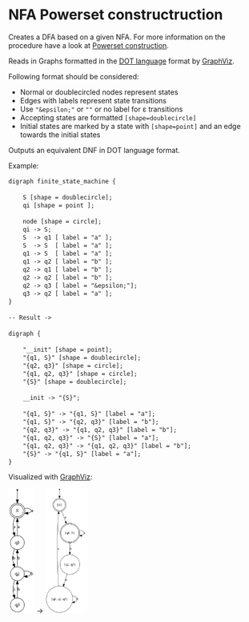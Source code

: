 # NFA Powerset constructruction

Creates a DFA based on a given NFA. For more information on the procedure have a look at [Powerset construction](https://en.wikipedia.org/wiki/Powerset_construction).

Reads in Graphs formatted in the [DOT language](https://graphviz.gitlab.io/_pages/doc/info/lang.html) format by [GraphViz](https://graphviz.gitlab.io/).

Following format should be considered:
 - Normal or doublecircled nodes represent states
 - Edges with labels represent state transitions
 - Use `"&epsilon;"` or `""` or no label for &epsilon; transitions
 - Accepting states are formatted `[shape=doublecircle]`
 - Initial states are marked by a state with `[shape=point]` and an edge towards the initial states


Outputs an equivalent DNF in DOT language format.

Example:
```
digraph finite_state_machine {

    S [shape = doublecircle];
    qi [shape = point ]; 
    
    node [shape = circle];
    qi -> S;
    S  -> q1 [ label = "a" ];
    S  -> S  [ label = "a" ];
    q1 -> S  [ label = "a" ];
    q1 -> q2 [ label = "b" ];
    q2 -> q1 [ label = "b" ];
    q2 -> q2 [ label = "b" ];
    q2 -> q3 [ label = "&epsilon;"];
    q3 -> q2 [ label = "a" ];
}

-- Result ->

digraph {

    "__init" [shape = point];
    "{q1, S}" [shape = doublecircle];
    "{q2, q3}" [shape = circle];
    "{q1, q2, q3}" [shape = circle];
    "{S}" [shape = doublecircle];

    __init -> "{S}";

    "{q1, S}" -> "{q1, S}" [label = "a"];
    "{q1, S}" -> "{q2, q3}" [label = "b"];
    "{q2, q3}" -> "{q1, q2, q3}" [label = "b"];
    "{q1, q2, q3}" -> "{S}" [label = "a"];
    "{q1, q2, q3}" -> "{q1, q2, q3}" [label = "b"];
    "{S}" -> "{q1, S}" [label = "a"];
}

```

Visualized with [GraphViz](https://graphviz.gitlab.io):

<img src="examples/example-1-input.png" alt="input automata (NFA)" height="250px"/> -> <img src="examples/example-1-output.png" alt="output automata (DFA)" height="250px"/>
